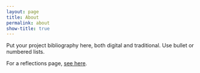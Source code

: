 ```yaml
---
layout: page
title: About
permalink: about
show-title: true
---
```


Put your project bibliography here, both digital and traditional. Use bullet or numbered lists.

For a reflections page, [see here](https://confederate-memorials-project.readthedocs.io/en/latest/problems-encountered/).
